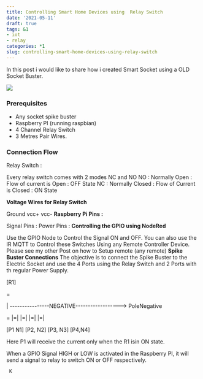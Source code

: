 ```yaml
---
title: Controlling Smart Home Devices using  Relay Switch
date: '2021-05-11'
draft: true
tags: &1
- iot
- relay
categories: *1
slug: controlling-smart-home-devices-using-relay-switch
---
```


In this post i would like to share how i created Smart Socket using a OLD Socket Buster.


<img   src='/thumbnails/apple-keyboard-on-window.jpeg' />


### Prerequisites

- Any socket spike buster 
- Raspberry PI (running raspbian) 
- 4 Channel Relay Switch 
- 3 Metres Pair Wires.

### Connection Flow

Relay Switch : 

Every relay switch comes with 2 modes NC and NO 
NO : Normally Open : Flow of current is Open : OFF State 
NC : Normally Closed : Flow of Current is Closed : ON State
                                                
                                                    
                                        
                                            
<b>Voltage Wires for Relay Switch</b>


Ground 
vcc+ 
vcc-
<b>Raspberry Pi Pins :</b>


Signal Pins : 
Power Pins : 
<b>Controlling the GPIO using NodeRed</b>


Use the GPIO Node to Control the Signal ON and 
OFF. You can also use the IR MQTT to Control these Switches Using any Remote Controller Device. Please see my other Post on how to Setup remote (any remote)
<b>Spike Buster Connections</b> 
The objective is to connect the Spike Buster to the Electric Socket and use the 4 Ports using the Relay Switch and 2 Ports with th regular Power Supply.
                                            
                                                




                                                
                                                    
[R1]
                                                
                                                    
=
                                                
                                                    
|  ----------------NEGATIVE------------------> PoleNegative
                                                
                                                    
=  |=|  |=|  |=|  |=|
                                                
                                                    
[P1 N1] [P2, N2] [P3, N3] [P4,N4]
                                                
                                                    
                                                
                                                    
Here P1 will receive the current only when the R1 isin ON state.
                                            
                                                
                                        
                                            
When a GPIO Signal HIGH or LOW is activated in the Raspberry PI, it will send a signal to relay to switch ON or OFF respectively.




  	 K
